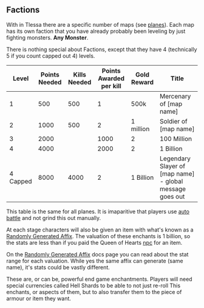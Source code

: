 ## Factions

With in Tlessa there are a specific number of maps (see [planes](/information/planes)). Each map has its own faction
that you have already probably been leveling by just fighting monsters. **Any Monster**. 

There is nothing special about Factions, except that they have 4 (technically 5 if you count capped out 4) levels.

| Level      | Points Needed | Kills Needed | Points Awarded per kill | Gold Reward | Title |
| ----------- | ----------- |------| ------| -----| ---- |
| 1      | 500       | 500 | 1 | 500k | Mercenary of [map name]
| 2   | 1000        | 500 | 2 | 1 million | Soldier of [map name]
| 3 | 2000 |        | 1000 | 2 | 100 Million | Saviour of [map name]
| 4 | 4000 |        | 2000 | 2 | 1 Billion | Legendary Slayer of [map name]
| 4 Capped | 8000   | 4000 | 2 | 1 Billion | Legendary Slayer of [map name] - global message goes out

This table is the same for all planes. It is imaparitive that players use [auto battle](/information/automation) and not grind this out manually.

At each stage characters will also be given an item with what's known as a [Randomly Generated Affix](/information/random-enchants). The valuation
of these enchants is 1 billion, so the stats are less than if you paid the Queen of Hearts [npc](/information/npcs) for an item.

On the [Randomly Generated Affix](/information/random-enchants) docs page you can read about the stat range for each valuation. While yes the same
affix can generate (same name), it's stats could be vastly different.

These are, or can be, powerful end game enchantments. Players will need special currencies called Hell Shards to be able to not just re-roll
This enchants, or aspects of them, but to also transfer them to the piece of armour or item they want.

